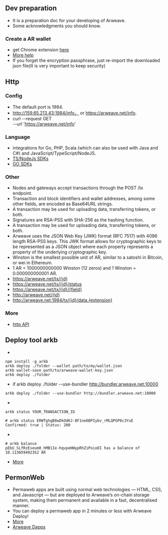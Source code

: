 ## Dev preparation
+ It is a preparation doc for your developing of Arweave.
+ Some acknowledgments you should know.
### Create a AR wallet
+ get Chrome extension [here](https://chrome.google.com/webstore/detail/arweave/iplppiggblloelhoglpmkmbinggcaaoc)
+ [More help](https://docs.arweave.org/info/wallets/arweave-web-extension-wallet)
+ If you forget the encryption passphrase, just re-import the downloaded json file(It is very important to keep security)
## Http
### Config
+ The default port is 1984.
+  http://159.65.213.43:1984/info， or https://arweave.net/info.
+ curl --request GET \
  --url 'https://arweave.net/info'
### Language
+ integrations for Go, PHP, Scala (which can also be used with Java and C#) and JavaScript/TypeScript/NodeJS. 
+ [TS/NodeJs SDKs](https://github.com/ArweaveTeam/arweave-js)
+ [GO SDKs](https://github.com/everFinance/goar) 

### Other
+ Nodes and gateways accept transactions through the POST /tx endpoint. 
+ Transaction and block identifiers and wallet addresses, among some other fields, are encoded as Base64URL strings.
+ A transaction may be used for uploading data, transferring tokens, or both.
+ Signatures are RSA-PSS with SHA-256 as the hashing function.
+ A transaction may be used for uploading data, transferring tokens, or both.
+ Arweave uses the JSON Web Key (JWK) format (RFC 7517) with 4096 length RSA-PSS keys. This JWK format allows for cryptographic keys to be represented as a JSON object where each property represents a property of the underlying cryptographic key.
+ Winston is the smallest possible unit of AR, similar to a satoshi in Bitcoin, or wei in Ethereum.
+ 1 AR = 1000000000000 Winston (12 zeros) and 1 Winston = 0.000000000001 AR.
+ https://arweave.net/tx/{id}
+ https://arweave.net/tx/{id}/status
+ https://arweave.net/tx/{id}/{field}
+ http://arweave.net/{id}
+ http://arweave.net:1984/tx/{id}/data.{extension}

### More
+ [http API](https://docs.arweave.org/developers/server/http-api)

## Deploy tool arkb
+ 
```
npm install -g arkb
arkb deploy ./folder --wallet path/to/my/wallet.json
arkb wallet-save path/to/arweave-wallet-key.json
arkb deploy ./folder
```
+ if arkb deploy ./folder --use-bundler http://bundler.arweave.net:10000
```
arkb deploy ./folder --use-bundler http://bundler.arweave.net:10000
```
+ 
```
arkb status YOUR_TRANSACTION_ID

# arkb status ERWTghgB8wDkOdKJ-8F1ne6BPIybv_rMLQPGP8c3YuE
Confirmed: true | Status: 200
```
+ 
```
# arkb balance
pEbU_SLfRzEseum0_hMB1Ie-hqvpeHWypRhZiPoioDI has a balance of 10.113659492352 AR
```
+ [More](https://docs.arweave.org/developers/tools/textury-arkb)

## PermonWeb
+ Permaweb apps are built using normal web technologies — HTML, CSS, and Javascript — but are deployed to Arweave’s on-chain storage system, making them permanent and available in a fast, decentralised manner. 
+ You can deploy a permaweb app in 2 minutes or less with Arweave Deploy!
+ [More](https://docs.arweave.org/developers/hackathon)
+ [Arweave Dapps](https://mtfvznw2pwxykoicvxpoe7ao5rp4nhaueueux2bbe4klxankdhra.arweave.net/ZMtcttp9r4U5Aq3e4nwO7F_GnBQlCUvoIScUu4GqGeI/)